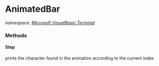 ﻿
# AnimatedBar
_namespace: [Microsoft.VisualBasic.Terminal](N-Microsoft.VisualBasic.Terminal.md)_



### Methods

#### Step
prints the character found in the animation according to the current index



